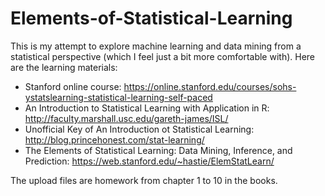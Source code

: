 # Elements-of-Statistical-Learning

This is my attempt to explore machine learning and data mining from a statistical perspective (which I feel just a bit more comfortable with). Here are the learning materials: 
* Stanford online course: https://online.stanford.edu/courses/sohs-ystatslearning-statistical-learning-self-paced
* An Introduction to Statistical Learning with Application in R: http://faculty.marshall.usc.edu/gareth-james/ISL/ 
* Unofficial Key of An Introduction ot Statistical Learning: http://blog.princehonest.com/stat-learning/
* The Elements of Statistical Learning: Data Mining, Inference, and Prediction: https://web.stanford.edu/~hastie/ElemStatLearn/

The upload files are homework from chapter 1 to 10 in the books. 
